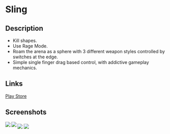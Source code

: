 # Sling

## Description

* Kill shapes.
* Use Rage Mode.
* Roam the arena as a sphere with 3 different weapon styles controlled by switches at the edge.
* Simple single finger drag based control, with addictive gameplay mechanics.

## Links

[Play Store](https://play.google.com/store/apps/details?id=com.N2.Sling)

## Screenshots

<img align="left" src="https://lh3.googleusercontent.com/8K9V35-QHznqrI8gUgnFbtwEy51INZ6b20v5V0xzbhVwVMwYmEqHY9ZbAyX5PE3Xkw=w1536-h723-rw">

<img align="middle" src="https://lh3.googleusercontent.com/LCcXy76mhp8elRFxapSzCLrVecghuvtE0TWa4M4f5gUjqZm3WrupoJWJ6MMYzmDVfg=w1536-h723-rw">

<img align="left" src="https://lh3.googleusercontent.com/LCcXy76mhp8elRFxapSzCLrVecghuvtE0TWa4M4f5gUjqZm3WrupoJWJ6MMYzmDVfg=w1536-h723-rw">

<img align="middle" src="https://lh3.googleusercontent.com/sYo6kn_ScX--0YgAd2GE6riOpUN7_QjGJ6vUVcCkKVfr2bV3zH9msZGo9Rpu-T_lGw=w1536-h723-rw">
